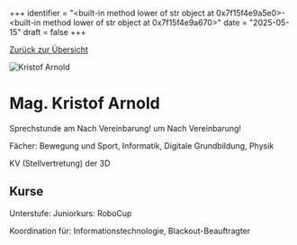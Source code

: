 
+++
identifier = "<built-in method lower of str object at 0x7f15f4e9a5e0>-<built-in method lower of str object at 0x7f15f4e9a670>"
date = "2025-05-15"
draft = false
+++

 [Zurück zur Übersicht](/schule/personen/)

<div class="row">
<div class="column">
<img src="/images/personal/Arnold.jpg" alt="Kristof Arnold"> 
</div>
<div class="column">

# Mag. Kristof Arnold 

Sprechstunde am Nach Vereinbarung! um Nach Vereinbarung!

Fächer: Bewegung und Sport,  Informatik,  Digitale Grundbildung,  Physik



KV (Stellvertretung) der 3D

## Kurse

Unterstufe: Juniorkurs: RoboCup



Koordination für: Informationstechnologie, Blackout-Beauftragter

</div>
</div> 

